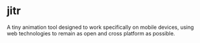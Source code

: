 # jitr
 A tiny animation tool designed to work specifically on mobile devices, using web technologies to remain as open and cross platform as possible.
